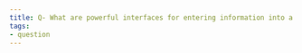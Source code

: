 ```yaml
---
title: Q- What are powerful interfaces for entering information into a discourse graph
tags:
- question
---
```

